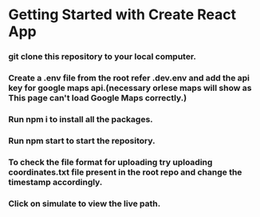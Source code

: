 # Getting Started with Create React App

### git clone this repository to your local computer.
### Create a .env file from the root refer .dev.env and add the api key for google maps api.(necessary orlese maps will show as This page can't load Google Maps correctly.)
### Run npm i to install all the packages.
### Run npm start to start the repository.
### To check the file format for uploading try uploading coordinates.txt file present in the root repo and change the timestamp accordingly.
### Click on simulate to view the live path.
